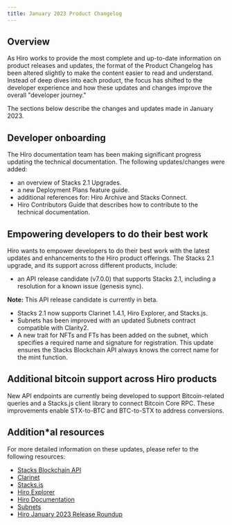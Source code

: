 ```yaml
---
title: January 2023 Product Changelog
---
```


## Overview
As Hiro works to provide the most complete and up-to-date information on product releases and updates, the format of the Product Changelog has been altered slightly to make the content easier to read and understand. Instead of deep dives into each product, the focus has shifted to the developer experience and how these updates and changes improve the overall "developer journey."

The sections below describe the changes and updates made in January 2023.

## Developer onboarding
The Hiro documentation team has been making significant progress updating the technical documentation. The following updates/changes were added:

- an overview of Stacks 2.1 Upgrades.
- a new Deployment Plans feature guide.
- additional references for: Hiro Archive and Stacks Connect.
- Hiro Contributors Guide that describes how to contribute to the technical documentation.

## Empowering developers to do their best work
Hiro wants to empower developers to do their best work with the latest updates and enhancements to the Hiro product offerings. The Stacks 2.1 upgrade, and its support across different products, include:

- an API release candidate (v7.0.0) that supports Stacks 2.1, including a resolution for a known issue (genesis sync).

**Note:** This API release candidate is currently in beta.

- Stacks 2.1 now supports Clarinet 1.4.1, Hiro Explorer, and Stacks.js.
- Subnets has been improved with an updated Subnets contract compatible with Clarity2.
- A new trait for NFTs and FTs has been added on the subnet, which specifies a required name and signature for registration. This update ensures the Stacks Blockchain API always knows the correct name for the mint function.

## Additional bitcoin support across Hiro products
New API endpoints are currently being developed to support Bitcoin-related queries and a Stacks.js client library to connect Bitcoin Core RPC. These improvements enable STX-to-BTC and BTC-to-STX to address conversions.

## Addition*al resources
For more detailed information on these updates, please refer to the following resources:

- [Stacks Blockchain API](https://github.com/hirosystems/stacks-blockchain-api/pulse/monthly)
- [Clarinet](https://github.com/hirosystems/clarinet/pulse/monthly)
- [Stacks.js](https://github.com/hirosystems/stacks.js/pulse/monthly)
- [Hiro Explorer](https://github.com/hirosystems/explorer/pulse/monthly)
- [Hiro Documentation](https://github.com/hirosystems/docs/pulse/monthly)
- [Subnets](https://github.com/hirosystems/stacks-subnets/pulse/monthly)
- [Hiro January 2023 Release Roundup](https://www.hiro.so/blog/release-roundup-january-2023)